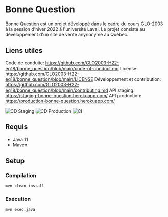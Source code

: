 # Bonne Question

Bonne Question est un projet développé dans le cadre du cours GLO-2003 à la session d'hiver 2022 à l'université Laval. Le projet consiste au développement d'un site de vente anynonyme au Québec.

## Liens utiles
Code de conduite: https://github.com/GLO2003-H22-eq18/bonne_question/blob/main/code-of-conduct.md
License: https://github.com/GLO2003-H22-eq18/bonne_question/blob/main/LICENSE
Développement et contribution: https://github.com/GLO2003-H22-eq18/bonne_question/blob/main/contributing.md
API staging: https://staging-bonne-question.herokuapp.com/
API production: https://production-bonne-question.herokuapp.com/

![CD Staging](https://github.com/GLO2003-H22-eq18/bonne_question/actions/workflows/cd_staging.yml/badge.svg)
![CD Production](https://github.com/GLO2003-H22-eq18/bonne_question/actions/workflows/cd_production.yml/badge.svg)
![CI](https://github.com/GLO2003-H22-eq18/bonne_question/actions/workflows/ci.yml/badge.svg)

## Requis

- Java 11
- Maven

## Setup

### Compilation

```
mvn clean install
```

### Exécution

```
mvn exec:java
```
